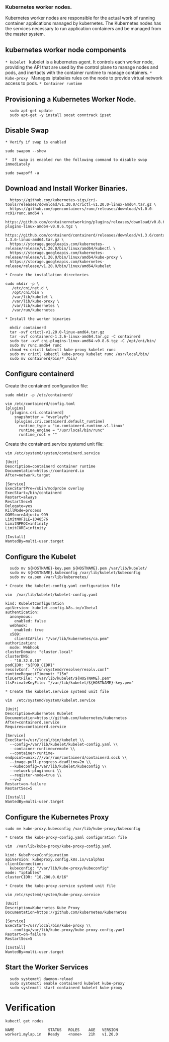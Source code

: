 ### Kubernetes worker nodes.
Kubernetes worker nodes are responsible for the actual work of running container applications managed by kubernetes.
The Kubernetes nodes has the services necessary to run application containers and be managed from the master system.

## kubernetes worker node components
```* kubelet ``` kubelet is a kubernetes agent. It controls each worker node, providing the API that are used by the control plane to manage nodes and pods, and inertacts with the container runtime to manage containers.
```* Kube-proxy ``` Manages iptabales rules on the node to provide virtual network access to pods.
```* Container runtime ``` 
## Provisioning a Kubernetes Worker Node.
```
  sudo apt-get update
  sudo apt-get -y install socat conntrack ipset
```
## Disable Swap
```* Verify if swap is enabled ```

``` 
sudo swapon --show
 ```

```*  If swap is enabled run the following command to disable swap immediately ```

``` 
sudo swapoff -a 
```

## Download and Install Worker Binaries.
```wget -q --show-progress --https-only --timestamping \
  https://github.com/kubernetes-sigs/cri-tools/releases/download/v1.20.0/crictl-v1.20.0-linux-amd64.tar.gz \
  https://github.com/opencontainers/runc/releases/download/v1.0.0-rc91/runc.amd64 \
  https://github.com/containernetworking/plugins/releases/download/v0.8.6/cni-plugins-linux-amd64-v0.8.6.tgz \
  https://github.com/containerd/containerd/releases/download/v1.3.6/containerd-1.3.6-linux-amd64.tar.gz \
  https://storage.googleapis.com/kubernetes-release/release/v1.20.0/bin/linux/amd64/kubectl \
  https://storage.googleapis.com/kubernetes-release/release/v1.20.0/bin/linux/amd64/kube-proxy \
  https://storage.googleapis.com/kubernetes-release/release/v1.20.0/bin/linux/amd64/kubelet
```
```* Create the installation directories ```
```
sudo mkdir -p \
   /etc/cni/net.d \
   /opt/cni/bin \
   /var/lib/kubelet \
   /var/lib/kube-proxy \
   /var/lib/kubernetes \
   /var/run/kubernetes
```
```* Install the worker binaries ```
```
  mkdir containerd
  tar -xvf crictl-v1.20.0-linux-amd64.tar.gz
  tar -xvf containerd-1.3.6-linux-amd64.tar.gz -C containerd
  sudo tar -xvf cni-plugins-linux-amd64-v0.8.6.tgz -C /opt/cni/bin/
  sudo mv runc.amd64 runc
  chmod +x crictl kubectl kube-proxy kubelet runc 
  sudo mv crictl kubectl kube-proxy kubelet runc /usr/local/bin/
  sudo mv containerd/bin/* /bin/
```
  ## Configure containerd
  Create the containerd configuration file:
```
sudo mkdir -p /etc/containerd/
```
```
vim /etc/containerd/config.toml
[plugins]
  [plugins.cri.containerd]
    snapshotter = "overlayfs"
    [plugins.cri.containerd.default_runtime]
      runtime_type = "io.containerd.runtime.v1.linux"
      runtime_engine = "/usr/local/bin/runc"
      runtime_root = ""
```
Create the containerd.service systemd unit file:
```
vim /etc/systemd/system/containerd.service

[Unit]
Description=containerd container runtime
Documentation=https://containerd.io
After=network.target

[Service]
ExecStartPre=/sbin/modprobe overlay
ExecStart=/bin/containerd
Restart=always
RestartSec=5
Delegate=yes
KillMode=process
OOMScoreAdjust=-999
LimitNOFILE=1048576
LimitNPROC=infinity
LimitCORE=infinity

[Install]
WantedBy=multi-user.target
```
## Configure the Kubelet
```
  sudo mv ${HOSTNAME}-key.pem ${HOSTNAME}.pem /var/lib/kubelet/
  sudo mv ${HOSTNAME}.kubeconfig /var/lib/kubelet/kubeconfig
  sudo mv ca.pem /var/lib/kubernetes/
```
```* Create the kubelet-config.yaml configuration file ```
```
vim  /var/lib/kubelet/kubelet-config.yaml

kind: KubeletConfiguration
apiVersion: kubelet.config.k8s.io/v1beta1
authentication:
  anonymous:
    enabled: false
  webhook:
    enabled: true
  x509:
    clientCAFile: "/var/lib/kubernetes/ca.pem"
authorization:
  mode: Webhook
clusterDomain: "cluster.local"
clusterDNS:
  - "10.32.0.10"
podCIDR: "${POD_CIDR}"
resolvConf: "/run/systemd/resolve/resolv.conf"
runtimeRequestTimeout: "15m"
tlsCertFile: "/var/lib/kubelet/${HOSTNAME}.pem"
tlsPrivateKeyFile: "/var/lib/kubelet/${HOSTNAME}-key.pem"
```
```* Create the kubelet.service systemd unit file ```
```
vim  /etc/systemd/system/kubelet.service

[Unit]
Description=Kubernetes Kubelet
Documentation=https://github.com/kubernetes/kubernetes
After=containerd.service
Requires=containerd.service

[Service]
ExecStart=/usr/local/bin/kubelet \\
  --config=/var/lib/kubelet/kubelet-config.yaml \\
  --container-runtime=remote \\
  --container-runtime-endpoint=unix:///var/run/containerd/containerd.sock \\
  --image-pull-progress-deadline=2m \\
  --kubeconfig=/var/lib/kubelet/kubeconfig \\
  --network-plugin=cni \\
  --register-node=true \\
  --v=2
Restart=on-failure
RestartSec=5

[Install]
WantedBy=multi-user.target
```
## Configure the Kubernetes Proxy
```
sudo mv kube-proxy.kubeconfig /var/lib/kube-proxy/kubeconfig
```
```* Create the kube-proxy-config.yaml configuration file ```
```
vim  /var/lib/kube-proxy/kube-proxy-config.yaml

kind: KubeProxyConfiguration
apiVersion: kubeproxy.config.k8s.io/v1alpha1
clientConnection:
  kubeconfig: "/var/lib/kube-proxy/kubeconfig"
mode: "iptables"
clusterCIDR: "10.200.0.0/16"
```

```* Create the kube-proxy.service systemd unit file ```
```
vim /etc/systemd/system/kube-proxy.service

[Unit]
Description=Kubernetes Kube Proxy
Documentation=https://github.com/kubernetes/kubernetes

[Service]
ExecStart=/usr/local/bin/kube-proxy \\
  --config=/var/lib/kube-proxy/kube-proxy-config.yaml
Restart=on-failure
RestartSec=5

[Install]
WantedBy=multi-user.target
```
## Start the Worker Services
```
  sudo systemctl daemon-reload
  sudo systemctl enable containerd kubelet kube-proxy
  sudo systemctl start containerd kubelet kube-proxy
```
# Verification
```
kubectl get nodes 
```
```
NAME               STATUS   ROLES    AGE   VERSION
worker1.mylap.in   Ready    <none>   21h   v1.20.0
```





  